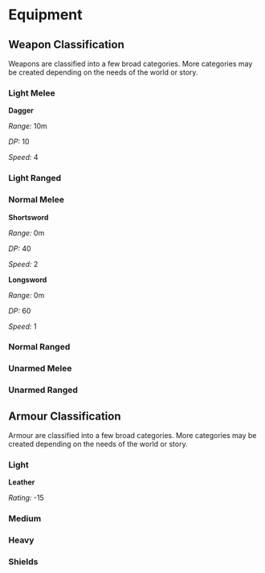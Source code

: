 # Equipment

## Weapon Classification

Weapons are classified into a few broad categories. More categories may be created depending on the needs of the world or story.

### Light Melee

**Dagger**

*Range:* 10m

*DP:* 10

*Speed:* 4

### Light Ranged

### Normal Melee

**Shortsword**

*Range:* 0m

*DP:* 40

*Speed:* 2

**Longsword**

*Range:* 0m

*DP:* 60

*Speed:* 1

### Normal Ranged

### Unarmed Melee

### Unarmed Ranged

## Armour Classification

Armour are classified into a few broad categories. More categories may be created depending on the needs of the world or story.

### Light

**Leather**

*Rating:* -15

### Medium

### Heavy

### Shields


